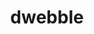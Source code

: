 ---
id: 557
title: dwebble
types: [bug,rock]
image: https://raw.githubusercontent.com/PokeAPI/sprites/master/sprites/pokemon/557.png
---